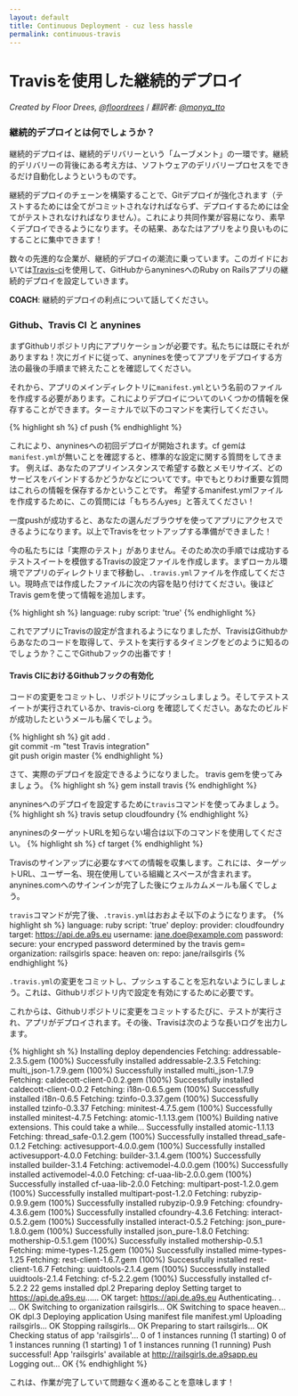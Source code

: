 ```yaml
---
layout: default
title: Continuous Deployment - cuz less hassle
permalink: continuous-travis
---
```


# Travisを使用した継続的デプロイ

*Created by Floor Drees, [@floordrees](https://twitter.com/floordrees)* / *翻訳者: [@monya_tto](https://twitter.com/monya_tto)*

### 継続的デプロイとは何でしょうか？

継続的デプロイは、継続的デリバリーという「ムーブメント」の一環です。継続的デリバリーの背後にある考え方は、ソフトウェアのデリバリープロセスをできるだけ自動化しようというものです。

継続的デプロイのチェーンを構築することで、Gitデプロイが強化されます（テストするためには全てがコミットされなければならず、デプロイするためには全てがテストされなければなりません）。これにより共同作業が容易になり、素早くデプロイできるようになります。その結果、あなたはアプリをより良いものにすることに集中できます！

数々の先進的な企業が、継続的デプロイの潮流に乗っています。このガイドにおいては[Travis-ci](http://about.travis-ci.org/)を使用して、GitHubからanyninesへのRuby on Railsアプリの継続的デプロイを設定していきます。

__COACH__: 継続的デプロイの利点について話してください。

### Github、Travis CI と anynines

まずGithubリポジトリ内にアプリケーションが必要です。私たちには既にそれがありますね！次にガイドに従って、anyninesを使ってアプリをデプロイする方法の最後の手順まで終えたことを確認してください。

それから、アプリのメインディレクトリに`manifest.yml`という名前のファイルを作成する必要があります。これによりデプロイについてのいくつかの情報を保存することができます。ターミナルで以下のコマンドを実行してください。

{% highlight sh %}
cf push
{% endhighlight %}

これにより、anyninesへの初回デプロイが開始されます。cf gemは`manifest.yml`が無いことを確認すると、標準的な設定に関する質問をしてきます。 例えば、あなたのアプリインスタンスで希望する数とメモリサイズ、どのサービスをバインドするかどうかなどについてです。中でもとりわけ重要な質問はこれらの情報を保存するかということです。
希望するmanifest.ymlファイルを作成するために、この質問には「もちろんyes」と答えてください！

一度pushが成功すると、あなたの選んだブラウザを使ってアプリにアクセスできるようになります。以上でTravisをセットアップする準備ができました！

今の私たちには「実際のテスト」がありません。そのため次の手順では成功するテストスイートを模倣するTravisの設定ファイルを作成します。まずローカル環境でアプリのディレクトリまで移動し、``.travis.yml``ファイルを作成してください。現時点では作成したファイルに次の内容を貼り付けてください。後ほどTravis gemを使って情報を追加します。

{% highlight sh %}
language: ruby
script: 'true'
{% endhighlight %}

これでアプリにTravisの設定が含まれるようになりましたが、TravisはGithubからあなたのコードを取得して、テストを実行するタイミングをどのように知るのでしょうか？ここでGithubフックの出番です！

#### Travis CIにおけるGithubフックの有効化

コードの変更をコミットし、リポジトリにプッシュしましょう。そしてテストスイートが実行されているか、travis-ci.org を確認してください。あなたのビルドが成功したというメールも届くでしょう。

{% highlight sh %}
git add .  
git commit -m "test Travis integration"  
git push origin master
{% endhighlight %}

さて、実際のデプロイを設定できるようになりました。
travis gemを使ってみましょう。
{% highlight sh %}
gem install travis
{% endhighlight %}

anyninesへのデプロイを設定するために`travis`コマンドを使ってみましょう。
{% highlight sh %}
travis setup cloudfoundry
{% endhighlight %}

anyninesのターゲットURLを知らない場合は以下のコマンドを使用してください。
{% highlight sh %}
cf target
{% endhighlight %}

Travisのサインアップに必要なすべての情報を収集します。これには、ターゲットURL、ユーザー名、現在使用している組織とスペースが含まれます。anynines.comへのサインインが完了した後にウェルカムメールも届くでしょう。

`travis`コマンドが完了後、`.travis.yml`はおおよそ以下のようになります。
{% highlight sh %}
language: ruby
script: 'true'
deploy:
  provider: cloudfoundry
  target: https://api.de.a9s.eu
  username: jane.doe@example.com
  password:
    secure: your encryped password determined by the travis gem=
  organization: railsgirls
  space: heaven
  on:
    repo: jane/railsgirls
{% endhighlight %}

``.travis.yml``の変更をコミットし、プッシュすることを忘れないようにしましょう。これは、Githubリポジトリ内で設定を有効にするために必要です。

これからは、Githubリポジトリに変更をコミットするたびに、テストが実行され、アプリがデプロイされます。その後、Travisは次のような長いログを出力します。

{% highlight sh %}
Installing deploy dependencies
Fetching: addressable-2.3.5.gem (100%)
Successfully installed addressable-2.3.5
Fetching: multi_json-1.7.9.gem (100%)
Successfully installed multi_json-1.7.9
Fetching: caldecott-client-0.0.2.gem (100%)
Successfully installed caldecott-client-0.0.2
Fetching: i18n-0.6.5.gem (100%)
Successfully installed i18n-0.6.5
Fetching: tzinfo-0.3.37.gem (100%)
Successfully installed tzinfo-0.3.37
Fetching: minitest-4.7.5.gem (100%)
Successfully installed minitest-4.7.5
Fetching: atomic-1.1.13.gem (100%)
Building native extensions.  This could take a while...
Successfully installed atomic-1.1.13
Fetching: thread_safe-0.1.2.gem (100%)
Successfully installed thread_safe-0.1.2
Fetching: activesupport-4.0.0.gem (100%)
Successfully installed activesupport-4.0.0
Fetching: builder-3.1.4.gem (100%)
Successfully installed builder-3.1.4
Fetching: activemodel-4.0.0.gem (100%)
Successfully installed activemodel-4.0.0
Fetching: cf-uaa-lib-2.0.0.gem (100%)
Successfully installed cf-uaa-lib-2.0.0
Fetching: multipart-post-1.2.0.gem (100%)
Successfully installed multipart-post-1.2.0
Fetching: rubyzip-0.9.9.gem (100%)
Successfully installed rubyzip-0.9.9
Fetching: cfoundry-4.3.6.gem (100%)
Successfully installed cfoundry-4.3.6
Fetching: interact-0.5.2.gem (100%)
Successfully installed interact-0.5.2
Fetching: json_pure-1.8.0.gem (100%)
Successfully installed json_pure-1.8.0
Fetching: mothership-0.5.1.gem (100%)
Successfully installed mothership-0.5.1
Fetching: mime-types-1.25.gem (100%)
Successfully installed mime-types-1.25
Fetching: rest-client-1.6.7.gem (100%)
Successfully installed rest-client-1.6.7
Fetching: uuidtools-2.1.4.gem (100%)
Successfully installed uuidtools-2.1.4
Fetching: cf-5.2.2.gem (100%)
Successfully installed cf-5.2.2
22 gems installed
dpl.2
Preparing deploy
Setting target to https://api.de.a9s.eu...... OK
target: https://api.de.a9s.eu
Authenticating.. .  ... OK
Switching to organization railsgirls... OK
Switching to space heaven... OK
dpl.3
Deploying application
Using manifest file manifest.yml
Uploading railsgirls... OK
Stopping railsgirls... OK
Preparing to start railsgirls... OK
Checking status of app 'railsgirls'...
  0 of 1 instances running (1 starting)
  0 of 1 instances running (1 starting)
  1 of 1 instances running (1 running)
Push successful! App 'railsgirls' available at http://railsgirls.de.a9sapp.eu
Logging out... OK
{% endhighlight %}

これは、作業が完了していて問題なく進めることを意味します！